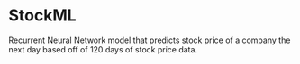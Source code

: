# StockML
Recurrent Neural Network model that predicts stock price of a company the next day based off of 120 days of stock price data.
